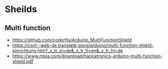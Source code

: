 # Sheilds
## Multi function 
 - https://github.com/coderfls/Arduino_MultiFunctionShield
 - https://cool--web-de.translate.goog/arduino/multi-function-shield-einrichtung.htm?_x_tr_sl=de&_x_tr_tl=en&_x_tr_hl=de
 - https://www.mpja.com/download/hackatronics-arduino-multi-function-shield.pdf
